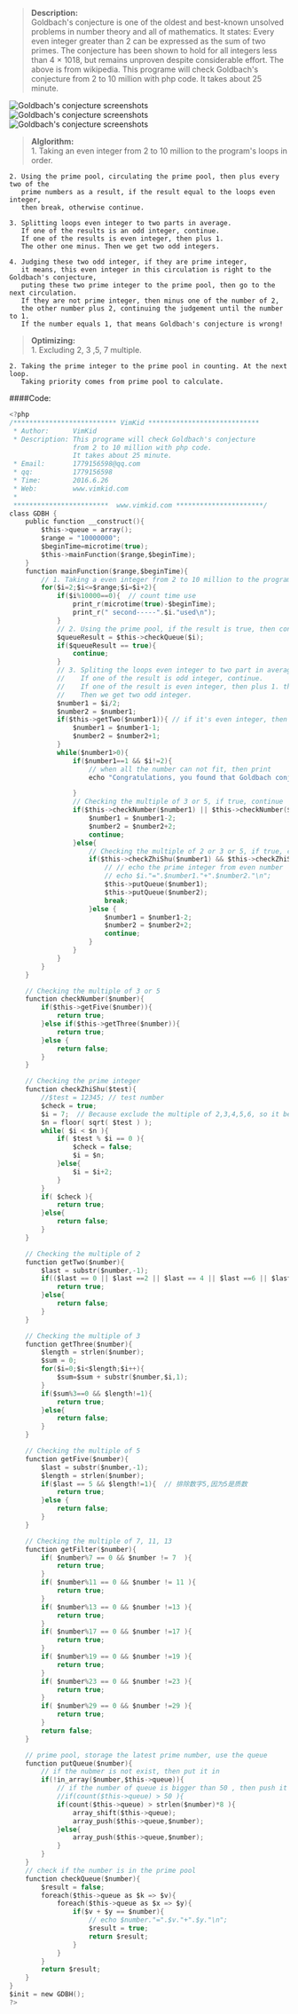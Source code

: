 ><b>Description:</b><br>
    Goldbach's conjecture is one of the oldest and best-known unsolved problems in number theory and all of mathematics. It states: 
    Every even integer greater than 2 can be expressed as the sum of two primes.
    The conjecture has been shown to hold for all integers less than 4 × 1018, but remains unproven despite considerable effort.
    The above is from wikipedia.
    This programe will check Goldbach's conjecture from 2 to 10 million with php code. It takes about 25 minute.

![Goldbach's conjecture screenshots](http://images.vimkid.com/1_100/6_1.jpg "Goldbach's conjecture screenshots")
![Goldbach's conjecture screenshots](http://images.vimkid.com/1_100/6_2.jpg "Goldbach's conjecture screenshots")
![Goldbach's conjecture screenshots](http://images.vimkid.com/1_100/6_3.jpg "Goldbach's conjecture screenshots")

><b>Alglorithm:</b><br>
    1. Taking an even integer from 2 to 10 million to the program's loops in order. 

    2. Using the prime pool, circulating the prime pool, then plus every two of the 
       prime numbers as a result, if the result equal to the loops even integer, 
       then break, otherwise continue. 

    3. Splitting loops even integer to two parts in average. 
       If one of the results is an odd integer, continue.  
       If one of the results is even integer, then plus 1. 
       The other one minus. Then we get two odd integers. 

    4. Judging these two odd integer, if they are prime integer, 
       it means, this even integer in this circulation is right to the Goldbach's conjecture, 
       puting these two prime integer to the prime pool, then go to the next circulation. 
       If they are not prime integer, then minus one of the number of 2, 
       the other number plus 2, continuing the judgement until the number to 1. 
       If the number equals 1, that means Goldbach's conjecture is wrong!

><b>Optimizing:</b><br>
    1. Excluding 2, 3 ,5, 7 multiple.

    2. Taking the prime integer to the prime pool in counting. At the next loop.
       Taking priority comes from prime pool to calculate.


####Code:
```c
<?php
/************************** VimKid ****************************
 * Author:      VimKid
 * Description: This programe will check Goldbach's conjecture 
                from 2 to 10 million with php code. 
                It takes about 25 minute.
 * Email:       1779156598@qq.com
 * qq:          1779156598
 * Time:        2016.6.26
 * Web:         www.vimkid.com
 *
 ************************  www.vimkid.com **********************/
class GDBH {
    public function __construct(){
        $this->queue = array();
        $range = "10000000";  
        $beginTime=microtime(true);
        $this->mainFunction($range,$beginTime);
    }
    function mainFunction($range,$beginTime){
        // 1. Taking a even integer from 2 to 10 million to the programe's loops in order.
        for($i=2;$i<=$range;$i=$i+2){
            if($i%10000==0){  // count time use
                print_r(microtime(true)-$beginTime);
                print_r(" second-----".$i."used\n");
            }
            // 2. Using the prime pool, if the result is true, then continue.
            $queueResult = $this->checkQueue($i);
            if($queueResult == true){
                continue;  
            }
            // 3. Spliting the loops even integer to two part in average. 
            //    If one of the result is odd integer, continue.
            //    If one of the result is even integer, then plus 1. the other one minus 1.
            //    Then we get two odd integer. 
            $number1 = $i/2;
            $number2 = $number1;
            if($this->getTwo($number1)){ // if it's even integer, then change to odd integer
                $number1 = $number1-1;
                $number2 = $number2+1;
            }
            while($number1>0){
                if($number1==1 && $i!=2){  
                    // when all the number can not fit, then print
                    echo "Congratulations, you found that Goldbach conjecture was wrong! And the number is".$i; die;

                }
                // Checking the multiple of 3 or 5, if true, continue
                if($this->checkNumber($number1) || $this->checkNumber($number2)){ 
                    $number1 = $number1-2;
                    $number2 = $number2+2;
                    continue;
                }else{
                    // Checking the multiple of 2 or 3 or 5, if true, continue
                    if($this->checkZhiShu($number1) && $this->checkZhiShu($number2)){ 
                        // // echo the prime integer from even number 
                        // echo $i."=".$number1."+".$number2."\n"; 
                        $this->putQueue($number1);
                        $this->putQueue($number2);
                        break;
                    }else {
                        $number1 = $number1-2;
                        $number2 = $number2+2;
                        continue;
                    }
                }
            }
        }
    }

    // Checking the multiple of 3 or 5
    function checkNumber($number){
        if($this->getFive($number)){
            return true;
        }else if($this->getThree($number)){
            return true;
        }else {
            return false;
        }
    }

    // Checking the prime integer
    function checkZhiShu($test){
        //$test = 12345; // test number
        $check = true;
        $i = 7;  // Because exclude the multiple of 2,3,4,5,6, so it begin with 7
        $n = floor( sqrt( $test ) );
        while( $i < $n ){
            if( $test % $i == 0 ){
                $check = false;
                $i = $n;
            }else{
                $i = $i+2;
            }
        }
        if( $check ){
            return true;
        }else{
            return false;
        }
    }

    // Checking the multiple of 2
    function getTwo($number){
        $last = substr($number,-1);
        if(($last == 0 || $last ==2 || $last == 4 || $last ==6 || $last == 8 ) && $number!=2){
            return true;
        }else{
            return false;
        }
    }

    // Checking the multiple of 3
    function getThree($number){
        $length = strlen($number);
        $sum = 0;
        for($i=0;$i<$length;$i++){
            $sum=$sum + substr($number,$i,1);
        }
        if($sum%3==0 && $length!=1){
            return true;
        }else{
            return false;
        }
    }

    // Checking the multiple of 5
    function getFive($number){
        $last = substr($number,-1);
        $length = strlen($number);
        if($last == 5 && $length!=1){  // 排除数字5,因为5是质数
            return true;
        }else {
            return false;
        }
    }

    // Checking the multiple of 7, 11, 13
    function getFilter($number){
        if( $number%7 == 0 && $number != 7  ){
            return true;
        }
        if( $number%11 == 0 && $number != 11 ){
            return true;
        }
        if( $number%13 == 0 && $number !=13 ){
            return true;
        }
        if( $number%17 == 0 && $number !=17 ){
            return true;
        }
        if( $number%19 == 0 && $number !=19 ){
            return true;
        }
        if( $number%23 == 0 && $number !=23 ){
            return true;
        }
        if( $number%29 == 0 && $number !=29 ){
            return true;
        }
        return false;
    }

    // prime pool, storage the latest prime number, use the queue
    function putQueue($number){
        // if the nubmer is not exist, then put it in 
        if(!in_array($number,$this->queue)){
            // if the number of queue is bigger than 50 , then push it from queue
            //if(count($this->queue) > 50 ){
            if(count($this->queue) > strlen($number)*8 ){
                array_shift($this->queue);
                array_push($this->queue,$number);
            }else{
                array_push($this->queue,$number);
            }
        }
    }  
    // check if the number is in the prime pool
    function checkQueue($number){
        $result = false;
        foreach($this->queue as $k => $v){
            foreach($this->queue as $x => $y){
                if($v + $y == $number){
                    // echo $number."=".$v."+".$y."\n";
                    $result = true;
                    return $result;
                }
            }
        }
        return $result;
    }
}
$init = new GDBH();
?>
